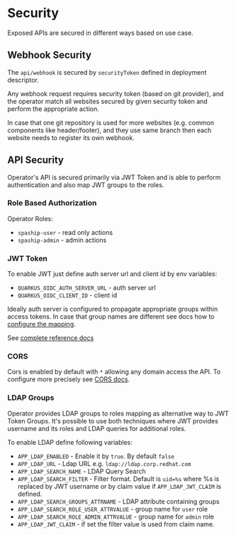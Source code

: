 # Security

Exposed APIs are secured in different ways based on use case.

## Webhook Security

The `api/webhook` is secured by `securityToken` defined in deployment descriptor.

Any webhook request requires security token (based on git provider), and the operator match all websites secured by
given security token and perform the appropriate action.

In case that one git repository is used for more websites (e.g. common components like header/footer), and they use same
branch then each website needs to register its own webhook.

## API Security

Operator's API is secured primarily via JWT Token and is able to perform authentication and also map JWT groups to the
roles.

### Role Based Authorization

Operator Roles:

* `spaship-user` - read only actions
* `spaship-admin` - admin actions

### JWT Token

To enable JWT just define auth server url and client id by env variables:

* `QUARKUS_OIDC_AUTH_SERVER_URL` - auth server url
* `QUARKUS_OIDC_CLIENT_ID` - client id

Ideally auth server is configured to propagate appropriate groups within access tokens. In case that group names are
different see docs how
to [configure the mapping](https://quarkus.io/guides/security-openid-connect#token-claims-and-securityidentity-roles).

See [complete reference docs](https://quarkus.io/guides/security-openid-connect#configuring-using-the-application-properties-file)

### CORS

Cors is enabled by default with `*` allowing any domain access the API. To configure more precisely
see [CORS docs](https://quarkus.io/guides/http-reference#cors-filter).

### LDAP Groups

Operator provides LDAP groups to roles mapping as alternative way to JWT Token Groups. It's possible to use both
techniques where JWT provides username and its roles and LDAP queries for additional roles.

To enable LDAP define following variables:

* `APP_LDAP_ENABLED` - Enable it by `true`. By default `false`
* `APP_LDAP_URL` - Ldap URL e.g. `ldap://ldap.corp.redhat.com`
* `APP_LDAP_SEARCH_NAME` - LDAP Query Search
* `APP_LDAP_SEARCH_FILTER` - Filter format. Default is `uid=%s` where %s is replaced by JWT username or by claim value
  if `APP_LDAP_JWT_CLAIM` is defined.
* `APP_LDAP_SEARCH_GROUPS_ATTRNAME` - LDAP attribute containing groups
* `APP_LDAP_SEARCH_ROLE_USER_ATTRVALUE` - group name for `user` role
* `APP_LDAP_SEARCH_ROLE_ADMIN_ATTRVALUE` - group name for `admin` role
* `APP_LDAP_JWT_CLAIM` - if set the filter value is used from claim name.
